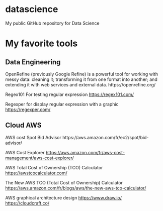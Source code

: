 # datascience
My public GitHub repository for Data Science


<h1>My favorite tools</h1>


<h2>Data Engineering</h2>
OpenRefine (previously Google Refine) is a powerful tool for working with messy data: cleaning it; transforming it from one format into another; and extending it with web services and external data.
https://openrefine.org/

Regex101 For testing regular expression
https://regex101.com/

Regexper for display regular expression with a graphic
https://regexper.com/



<h2>Cloud AWS</h2>
AWS cost
Spot Bid Advisor
https://aws.amazon.com/fr/ec2/spot/bid-advisor/

AWS Cost Explorer
https://aws.amazon.com/fr/aws-cost-management/aws-cost-explorer/

AWS Total Cost of Ownership (TCO) Calculator 
https://awstcocalculator.com/

The New AWS TCO (Total Cost of Ownership) Calculator
https://aws.amazon.com/fr/blogs/aws/the-new-aws-tco-calculator/

AWS graphical architecture design
https://www.draw.io/
https://cloudcraft.co/

